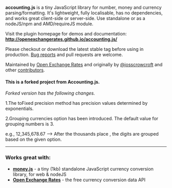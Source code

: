 **accounting.js** is a tiny JavaScript library for number, money and currency parsing/formatting. It's lightweight, fully localisable, has no dependencies, and works great client-side or server-side. Use standalone or as a nodeJS/npm and AMD/requireJS module.

Visit the plugin homepage for demos and documentation: **http://openexchangerates.github.io/accounting.js/**

Please checkout or download the latest stable tag before using in production. [Bug reports](https://github.com/openexchangerates/accounting.js/issues) and pull requests are welcome.

Maintained by [Open Exchange Rates](https://openexchangerates.org "Free reliable exchange rates/currency conversion data API") and originally by [@josscrowcroft](http://twitter.com/josscrowcroft) and other [contributors](https://github.com/openexchangerates/accounting.js/contributors).

#### This is a forked project from Accounting.js.  

*Forked version has the following changes.*

1.The toFixed precision method has precision values determined by exponentials.

2.Grouping currencies option has been introduced. The default value for grouping numbers is 3.

  e.g., 12,345,678.67  --> After the thousands place , the digits are grouped based on the given option.

---

### Works great with:

* **[money.js](http://openexchangerates.github.com/money.js "JavaScript and NodeJS Currency Conversion Library")** - a tiny (1kb) standalone JavaScript currency conversion library, for web & nodeJS
* **[Open Exchange Rates](https://openexchangerates.org "realtime and historical exchange rates/currency conversion data API")** - the free currency conversion data API


